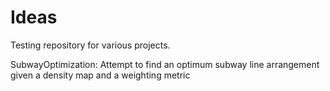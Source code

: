 Ideas
==================

Testing repository for various projects.

SubwayOptimization: Attempt to find an optimum subway line arrangement given a density map and a weighting metric
